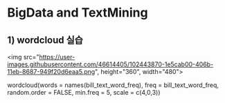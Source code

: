 # BigData and TextMining

## 1) wordcloud 실습
<img src="https://user-images.githubusercontent.com/46614405/102443870-1e5cab00-406b-11eb-8687-949f20d6eaa5.png", height="360", width="480">

  wordcloud(words = names(bill_text_word_freq),
          freq = bill_text_word_freq,
          random.order = FALSE,
          min.freq = 5,
          scale = c(4,0,3))

